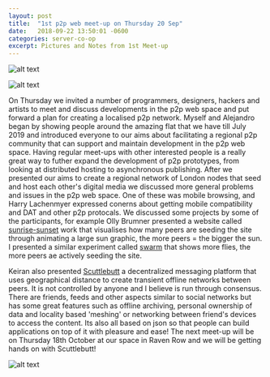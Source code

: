 ```yaml
---
layout: post
title:  "1st p2p web meet-up on Thursday 20 Sep"
date:   2018-09-22 13:50:01 -0600
categories: server-co-op
excerpt: Pictures and Notes from 1st Meet-up
---
```

![alt text](assets/thurs2.jpg)

![alt text](assets/thursday20sep.jpeg)

On Thursday we invited a number of programmers, designers, hackers and artists to meet and discuss developments in the p2p web space and put forward a plan for creating a localised p2p network. Myself and Alejandro began by showing people around the amazing flat that we have till July 2019 and introduced everyone to our aims about facilitating a regional p2p community that can support and maintain development in the p2p web space. Having regular meet-ups with other interested people is a really great way to futher expand the development of p2p prototypes, from looking at distributed hosting to asynchronous publishing. After we presented our aims to create a regional network of London nodes that seed and host each other's digital media we discussed more general problems and issues in the p2p web space. One of these was mobile browsing, and Harry Lachenmyer expressed conerns about getting mobile compatibility and DAT and other p2p protocals. We discussed some projects by some of the participants, for example Olly Brumner presented a website called [sunrise-sunset](dat://sun.hashbase.io/) work that visualises how many peers are seeding the site through animating a large sun graphic, the more peers = the bigger the sun. I presented a similar experiment called [swarm](dat://dat-swarm.hashbase.io/) that shows more flies, the more peers ae actively seeding the site.

Keiran also presented [Scuttlebutt](https://www.scuttlebutt.nz/) a decentralized messaging platform that uses geographical distance to create transient offline networks between peers. It is not controlled by anyone and I believe is run through consensus. There are friends, feeds and other aspects similar to social networks but has some great features such as offline archiving, personal ownership of data and locality based 'meshing' or networking between friend's devices to access the content. Its also all based on json so that people can build applications on top of it with pleasure and ease! The next meet-up will be on Thursday 18th October at our space in Raven Row and we will be getting hands on with Scuttlebutt!


![alt text](assets/thurs3.jpg)
